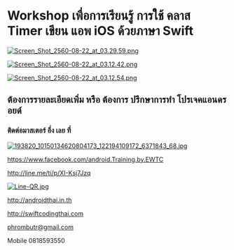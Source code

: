 # Workshop เพื่อการเรียนรู้ การใช้ คลาส Timer เขียน แอพ iOS ด้วยภาษา Swift

[![Screen_Shot_2560-08-22_at_03.29.59.png](https://s28.postimg.org/oxqzpresd/Screen_Shot_2560-08-22_at_03.29.59.png)](https://postimg.org/image/8mqvtg2ah/)

[![Screen_Shot_2560-08-22_at_03.12.42.png](https://s28.postimg.org/w28sysm1p/Screen_Shot_2560-08-22_at_03.12.42.png)](https://postimg.org/image/kpw7h0dcp/)

[![Screen_Shot_2560-08-22_at_03.12.54.png](https://s28.postimg.org/4sxfkakyl/Screen_Shot_2560-08-22_at_03.12.54.png)](https://postimg.org/image/yxlw5nq1l/)

## ต้องการรายละเอียดเพิ่ม หรือ ต้องการ ปรึกษาการทำ โปรเจคแอนดรอยด์
### ติดต่อมาสเตอร์ อึ่ง เลย ที่

[![193820_10150134620804173_122194109172_6371843_68.jpg](https://s21.postimg.org/4i5tymwsn/193820_10150134620804173_122194109172_6371843_68.jpg)](https://postimg.org/image/4i5tymwsj/)

https://www.facebook.com/android.Training.by.EWTC

http://line.me/ti/p/XI-Ksj7Jzq

[![Line-QR.jpg](https://s9.postimg.org/41ec4gb3z/Line-_QR.jpg)](https://postimg.org/image/h5jwh535n/)

http://androidthai.in.th

http://swiftcodingthai.com    

phrombutr@gmail.com

Mobile 0818593550
